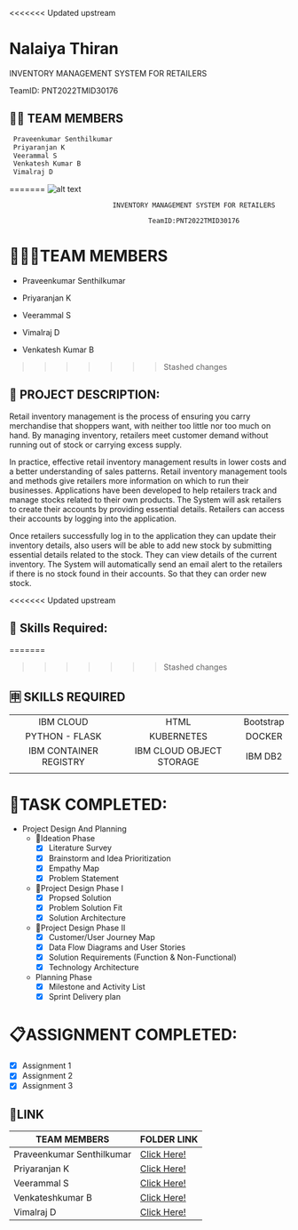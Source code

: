 <<<<<<< Updated upstream
# **Nalaiya Thiran**

INVENTORY MANAGEMENT SYSTEM FOR RETAILERS

TeamID: PNT2022TMID30176

## **👩‍👦 TEAM MEMBERS**

```html
 Praveenkumar Senthilkumar
 Priyaranjan K
 Veerammal S
 Venkatesh Kumar B
 Vimalraj D
```
=======
![alt text](https://upload.wikimedia.org/wikipedia/commons/5/51/IBM_logo.svg)

                              INVENTORY MANAGEMENT SYSTEM FOR RETAILERS

                                       TeamID:PNT2022TMID30176 
    



# **🧑🏻👩TEAM MEMBERS**
- Praveenkumar Senthilkumar

- Priyaranjan K

- Veerammal S

- Vimalraj D

- Venkatesh Kumar B    


>>>>>>> Stashed changes

## **📜 PROJECT DESCRIPTION:**

Retail inventory management is the process of ensuring you carry merchandise that shoppers want, with neither too little nor too much on hand. By managing inventory, retailers meet customer demand without running out of stock or carrying excess supply.

In practice, effective retail inventory management results in lower costs and a better understanding of sales patterns. Retail inventory management tools and methods give retailers more information on which to run their businesses. Applications have been developed to help retailers track and manage stocks related to their own products. The System will ask retailers to create their accounts by providing essential details. Retailers can access their accounts by logging into the application.

Once retailers successfully log in to the application they can update their inventory details, also users will be able to add new stock by submitting essential details related to the stock. They can view details of the current inventory. The System will automatically send an email alert to the retailers if there is no stock found in their accounts.  So that they can order new stock.

<<<<<<< Updated upstream
## **🎯 Skills Required:**
=======
>>>>>>> Stashed changes

## 🈸 **SKILLS REQUIRED**
|    |   |   |
| :---:         |     :---:      |          :---: | 
| IBM CLOUD   | HTML     | Bootstrap    | JAVASCRIPT | 
| PYTHON - FLASK    | KUBERNETES      | DOCKER    |
| IBM CONTAINER REGISTRY | IBM CLOUD OBJECT STORAGE | IBM DB2 |
| | | |



# **📗TASK COMPLETED:**

- Project Design And Planning
  - 🧩Ideation Phase
    - [x] Literature Survey  
    - [x] Brainstorm and Idea Prioritization  
    - [x] Empathy Map  
    - [x] Problem Statement  
  - 📝Project Design Phase I
    - [x] Propsed Solution  
    - [x] Problem Solution Fit  
    - [x] Solution Architecture  
  - 📝Project Design Phase II
    - [x] Customer/User Journey Map  
    - [x] Data Flow Diagrams and User Stories  
    - [x] Solution Requirements (Function & Non-Functional)  
    - [x] Technology Architecture  
  - Planning Phase 
    - [x] Milestone and Activity List
    - [x] Sprint Delivery plan

# **📋ASSIGNMENT COMPLETED:**
  - [x] Assignment 1  
  - [x] Assignment 2  
  - [x] Assignment 3  
  
## **🔗LINK**

| TEAM MEMBERS | FOLDER LINK    |
| ------------- | ------------- |
| Praveenkumar Senthilkumar | [Click Here!](https://github.com/IBM-EPBL/IBM-Project-18747-1659689186/tree/main/Assignments/Team%20Lead)                  
| Priyaranjan K | [Click Here!](https://github.com/IBM-EPBL/IBM-Project-18747-1659689186/tree/main/Assignments/Team%20Member%201)  
| Veerammal S     | [Click Here!](https://github.com/IBM-EPBL/IBM-Project-18747-1659689186/tree/main/Assignments/Team%20Member%202)  
| Venkateshkumar B  | [Click Here!](https://github.com/IBM-EPBL/IBM-Project-18747-1659689186/tree/main/Assignments/Team%20Member%203)  
| Vimalraj D |[Click Here!](https://github.com/IBM-EPBL/IBM-Project-18747-1659689186/tree/main/Assignments/Team%20Member%204)  
